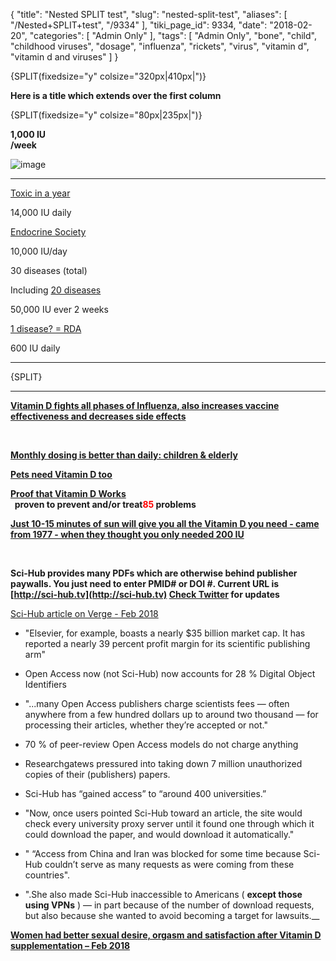 {
    "title": "Nested SPLIT test",
    "slug": "nested-split-test",
    "aliases": [
        "/Nested+SPLIT+test",
        "/9334"
    ],
    "tiki_page_id": 9334,
    "date": "2018-02-20",
    "categories": [
        "Admin Only"
    ],
    "tags": [
        "Admin Only",
        "bone",
        "child",
        "childhood viruses",
        "dosage",
        "influenza",
        "rickets",
        "virus",
        "vitamin d",
        "vitamin d and viruses"
    ]
}


{SPLIT(fixedsize="y" colsize="320px|410px|")}

 **Here is a title which extends over the first column** 

{SPLIT(fixedsize="y" colsize="80px|235px|")}

 **1,000 IU  
/week** 

<img src="https://d378j1rmrlek7x.cloudfront.net/attachments/jpeg/iu-per-week-tics.jpg" alt="image">

---

[Toxic in a year](/posts/overview-toxicity-of-vitamin-d)

14,000 IU daily

[Endocrine Society](/posts/vitamin-d-recommendations-around-the-world-iu-and-ng)

10,000 IU/day

30 diseases (total)

Including [20 diseases](/tags/20-diseases.html)

50,000 IU ever 2 weeks

[1 disease? = RDA](/posts/overview-of-rickets-and-vitamin-d)

600 IU daily

---

{SPLIT}

---

 **[Vitamin D fights all phases of Influenza, also increases vaccine effectiveness and decreases side effects](https://www.VitaminDWiki.com/flu)**  

&nbsp;

 **[Monthly dosing is better than daily: children & elderly](/posts/monthly-vitamin-d-dosing-is-better-than-daily-dosing-for-children-and-elderly-mo-ely-to-be-taken)** 

 **[Pets need Vitamin D too](/posts/dogs-cats-rabbits-guinea-pigs-pet-birds-etc-need-vitamin-d)** 

 **[Proof that Vitamin D Works](/posts/proof-that-vitamin-d-works)  
 &nbsp; proven to prevent and/or treat<span style="color:#F00;">85</span> problems** 

 **[Just 10-15 minutes of sun will give you all the Vitamin D you need - came from 1977 - when they thought you only needed 200 IU](/posts/vitamin-d-and-human-function-from-24-years-ago)** 

&nbsp;

 **Sci-Hub provides many PDFs which are otherwise behind publisher paywalls.  You just need to enter PMID# or DOI #. Current URL is [http://sci-hub.tv](http://sci-hub.tv) [Check Twitter](https://twitter.com/hashtag/scihub?lang=en) for updates** 

[Sci-Hub article on Verge - Feb 2018](https://www.theverge.com/2018/2/8/16985666/alexandra-elbakyan-sci-hub-open-access-science-papers-lawsuit)

* "Elsevier, for example, boasts a nearly $35 billion market cap. It has reported a nearly 39 percent profit margin for its scientific publishing arm"

* Open Access now (not Sci-Hub) now accounts for  28 % Digital Object Identifiers

* "...many Open Access publishers charge scientists fees — often anywhere from a few hundred dollars up to around two thousand — for processing their articles, whether they’re accepted or not."

* 70 % of peer-review Open Access models do not charge anything

* Researchgatews pressured into taking down 7 million unauthorized copies of their (publishers) papers.

* Sci-Hub has “gained access” to “around 400 universities.”

* "Now, once users pointed Sci-Hub toward an article, the site would check every university proxy server until it found one through which it could download the paper, and would download it automatically."

* " “Access from China and Iran was blocked for some time because Sci-Hub couldn’t serve as many requests as were coming from these countries".

* ".She also made Sci-Hub inaccessible to Americans ( **except those using VPNs** ) — in part because of the number of download requests, but also because she wanted to avoid becoming a target for lawsuits.__

 **[Women had better sexual desire, orgasm and satisfaction after Vitamin D supplementation – Feb 2018](/posts/women-had-better-sexual-desire-orgasm-and-satisfaction-after-vitamin-d-supplementation)**